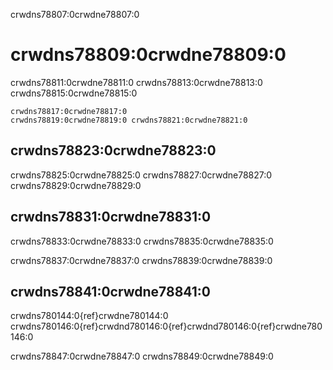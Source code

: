 crwdns78807:0crwdne78807:0
# crwdns78809:0crwdne78809:0
crwdns78811:0crwdne78811:0 crwdns78813:0crwdne78813:0 crwdns78815:0crwdne78815:0

```{figure} ../../figures/new-community.png
crwdns78817:0crwdne78817:0
crwdns78819:0crwdne78819:0 crwdns78821:0crwdne78821:0
```

## crwdns78823:0crwdne78823:0

crwdns78825:0crwdne78825:0 crwdns78827:0crwdne78827:0 crwdns78829:0crwdne78829:0

## crwdns78831:0crwdne78831:0

crwdns78833:0crwdne78833:0 crwdns78835:0crwdne78835:0

crwdns78837:0crwdne78837:0 crwdns78839:0crwdne78839:0

## crwdns78841:0crwdne78841:0

crwdns780144:0{ref}crwdne780144:0 crwdns780146:0{ref}crwdnd780146:0{ref}crwdnd780146:0{ref}crwdne780146:0

crwdns78847:0crwdne78847:0 crwdns78849:0crwdne78849:0
